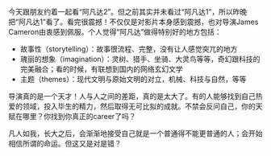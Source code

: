 今天跟朋友约着一起看“阿凡达2”。但之前其实并未看过“阿凡达1”，所以昨晚把“阿凡达1”看了。看完很震撼！不仅仅是对影片本身感到震撼，也对导演James Cameron由衷感到佩服。个人觉得“阿凡达”做得特别好的地方包括：
- 故事性（storytelling）：故事很流程、完整，没有让人感觉突兀的地方
- 瑰丽的想象（imagination）：灵树、猎手、坐骑、大灵鸟等等，奇幻跟科技的完美融合；看的时候，有联想到国内的网络玄幻文学
- 主题（themes）：现代文明与原始文明的对立，机械、科技与自然，等等

导演真的是一个天才！人与人之间的差距，真的是太大了。有的人能够找到自己热爱的领域，投入毕生的精力，然后取得无可比拟的成就。不禁会反问自己，你的天赋在哪里？你找到你真正的career了吗？

凡人如我，长大之后，会渐渐地接受自己就是一个普通得不能更普通的人；会开始相信所谓的命运。但这又是对是错？